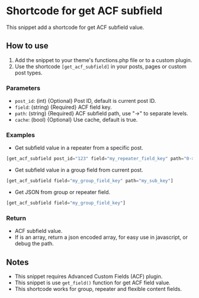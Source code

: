 # Shortcode for get ACF subfield
This snippet add a shortcode for get ACF subfield value.

## How to use
1. Add the snippet to your theme's functions.php file or to a custom plugin.
2. Use the shortcode `[get_acf_subfield]` in your posts, pages or custom post types.

### Parameters
- `post_id`: (int) {Optional} Post ID, default is current post ID.
- `field`: (string) {Required} ACF field key.
- `path`: (string) {Required} ACF subfield path, use "->" to separate levels.
- `cache`: (bool) {Optional} Use cache, default is true.

### Examples
- Get subfield value in a repeater from a specific post.
```php
[get_acf_subfield post_id="123" field="my_repeater_field_key" path="0->my_sub_key" cache="true"]
```

- Get subfield value in a group field from current post.
```php
[get_acf_subfield field="my_group_field_key" path="my_sub_key"]
```

- Get JSON from group or repeater field.
```php
[get_acf_subfield field="my_group_field_key"]
```

### Return
- ACF subfield value.
- If is an array, return a json encoded array, for easy use in javascript, or debug the path.

## Notes
- This snippet requires Advanced Custom Fields (ACF) plugin.
- This snippet is use `get_field()` function for get ACF field value.
- This shortcode works for group, repeater and flexible content fields.